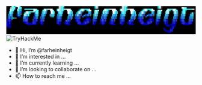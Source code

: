 <img src="https://github.com/farheinheigt/farheinheigt/blob/main/WAB_LOGO_MAKER_1655499050090.png" alt=";)">

<img src="https://tryhackme-badges.s3.amazonaws.com/FARHEINHEIGT.png" alt="TryHackMe">
                                               


- 👋 Hi, I’m @farheinheigt
- 👀 I’m interested in ...
- 🌱 I’m currently learning ...
- 💞️ I’m looking to collaborate on ...
- 📫 How to reach me ...

<!---
farheinheigt/farheinheigt is a ✨ special ✨ repository because its `README.md` (this file) appears on your GitHub profile.
You can click the Preview link to take a look at your changes.
--->
